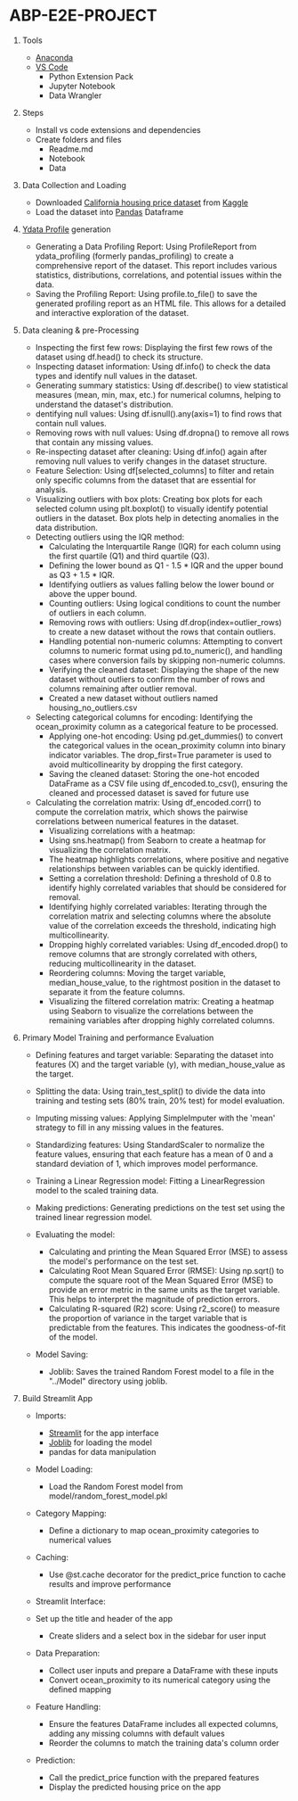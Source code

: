# ABP-E2E-PROJECT

1. Tools
    - [Anaconda](https://www.anaconda.com/)
    - [VS Code](https://code.visualstudio.com/)
        - Python Extension Pack
        - Jupyter Notebook
        - Data Wrangler 

    

2. Steps
    - Install vs code extensions and dependencies
    - Create folders and files
        - Readme.md
        - Notebook
        - Data
    
3. Data Collection and Loading
    - Downloaded [California housing price dataset](https://www.kaggle.com/datasets/camnugent/california-housing-prices) from [Kaggle](https://www.kaggle.com/)
    - Load the dataset into [Pandas](https://pandas.pydata.org/docs/index.html) Dataframe
4. [Ydata Profile](https://docs.profiling.ydata.ai/latest/) generation
    - Generating a Data Profiling Report: Using ProfileReport from ydata_profiling (formerly pandas_profiling) to create a comprehensive report of the dataset. This report includes various statistics, distributions, correlations, and potential issues within the data.
    - Saving the Profiling Report: Using profile.to_file() to save the generated profiling report as an HTML file. This allows for a detailed and interactive exploration of the dataset.

5. Data cleaning & pre-Processing
    - Inspecting the first few rows: Displaying the first few rows of the dataset using df.head() to check its structure.
    - Inspecting dataset information: Using df.info() to check the data types and identify null values in the dataset.
    - Generating summary statistics: Using df.describe() to view statistical measures (mean, min, max, etc.) for numerical columns, helping to understand the dataset's distribution.
    - dentifying null values: Using df.isnull().any(axis=1) to find rows that contain null values.
    - Removing rows with null values: Using df.dropna() to remove all rows that contain any missing values.
    - Re-inspecting dataset after cleaning: Using df.info() again after removing null values to verify changes in the dataset structure.
    - Feature Selection: Using df[selected_columns] to filter and retain only specific columns from the dataset that are essential for analysis.
    - Visualizing outliers with box plots: Creating box plots for each selected column using plt.boxplot() to visually identify potential outliers in the dataset. Box plots help in detecting anomalies in the data distribution.
    - Detecting outliers using the IQR method:
        - Calculating the Interquartile Range (IQR) for each column using the first quartile (Q1) and third quartile (Q3).
        - Defining the lower bound as Q1 - 1.5 * IQR and the upper bound as Q3 + 1.5 * IQR.
        - Identifying outliers as values falling below the lower bound or above the upper bound.
        - Counting outliers: Using logical conditions to count the number of outliers in each column.
        - Removing rows with outliers: Using df.drop(index=outlier_rows) to create a new dataset without the rows that contain outliers.
        - Handling potential non-numeric columns: Attempting to convert columns to numeric format using pd.to_numeric(), and handling cases where conversion fails by skipping non-numeric columns.
        - Verifying the cleaned dataset: Displaying the shape of the new dataset without outliers to confirm the number of rows and columns remaining after outlier removal.
        - Created a new dataset without outliers named housing_no_outliers.csv
    - Selecting categorical columns for encoding: Identifying the ocean_proximity column as a categorical feature to be processed.
        - Applying one-hot encoding: Using pd.get_dummies() to convert the categorical values in the ocean_proximity column into binary indicator variables. The drop_first=True parameter is used to avoid multicollinearity by dropping the first category.
        - Saving the cleaned dataset: Storing the one-hot encoded DataFrame as a CSV file using df_encoded.to_csv(), ensuring the cleaned and processed dataset is saved for future use
    - Calculating the correlation matrix: Using df_encoded.corr() to compute the correlation matrix, which shows the pairwise correlations between numerical features in the dataset.
        - Visualizing correlations with a heatmap:
        - Using sns.heatmap() from Seaborn to create a heatmap for visualizing the correlation matrix.
        - The heatmap highlights correlations, where positive and negative relationships between variables can be quickly identified.
        - Setting a correlation threshold: Defining a threshold of 0.8 to identify highly correlated variables that should be considered for removal.
        - Identifying highly correlated variables: Iterating through the correlation matrix and selecting columns where the absolute value of the correlation exceeds the threshold, indicating high multicollinearity.
        - Dropping highly correlated variables: Using df_encoded.drop() to remove columns that are strongly correlated with others, reducing multicollinearity in the dataset.
        - Reordering columns: Moving the target variable, median_house_value, to the rightmost position in the dataset to separate it from the feature columns.
        - Visualizing the filtered correlation matrix: Creating a heatmap using Seaborn to visualize the correlations between the remaining variables after dropping highly correlated columns.
    
6. Primary Model Training and performance Evaluation
    - Defining features and target variable: Separating the dataset into features (X) and the target variable (y), with median_house_value as the target.
    - Splitting the data: Using train_test_split() to divide the data into training and testing sets (80% train, 20% test) for model evaluation.
    - Imputing missing values: Applying SimpleImputer with the 'mean' strategy to fill in any missing values in the features.
    - Standardizing features: Using StandardScaler to normalize the feature values, ensuring that each feature has a mean of 0 and a standard deviation of 1, which improves model performance.
    - Training a Linear Regression model: Fitting a LinearRegression model to the scaled training data.
    - Making predictions: Generating predictions on the test set using the trained linear regression model.
    - Evaluating the model: 
        - Calculating and printing the Mean Squared Error (MSE) to assess the model's performance on the test set.
        - Calculating Root Mean Squared Error (RMSE): Using np.sqrt() to compute the square root of the Mean Squared Error (MSE) to provide an error metric in the same units as the target variable. This helps to interpret the magnitude of prediction errors.
        - Calculating R-squared (R2) score: Using r2_score() to measure the proportion of variance in the target variable that is predictable from the features. This indicates the goodness-of-fit of the model.
    - Model Saving:

        - Joblib: Saves the trained Random Forest model to a file in the "../Model" directory using joblib.


7. Build Streamlit App
    - Imports:

        - [Streamlit](https://docs.streamlit.io/) for the app interface
        - [Joblib](https://joblib.readthedocs.io/en/stable/) for loading the model
        - pandas for data manipulation
    - Model Loading:

        - Load the Random Forest model from model/random_forest_model.pkl
    - Category Mapping:

        - Define a dictionary to map ocean_proximity categories to numerical values
    - Caching:

        - Use @st.cache decorator for the predict_price function to cache results and improve performance
    - Streamlit Interface:

    - Set up the title and header of the app
        - Create sliders and a select box in the sidebar for user input
    - Data Preparation:

        - Collect user inputs and prepare a DataFrame with these inputs
        - Convert ocean_proximity to its numerical category using the defined mapping
    - Feature Handling:

        - Ensure the features DataFrame includes all expected columns, adding any missing columns with default values
        - Reorder the columns to match the training data's column order
    - Prediction:

        - Call the predict_price function with the prepared features
        - Display the predicted housing price on the app